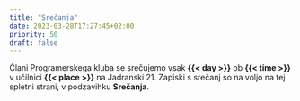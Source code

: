 ```yaml
---
title: "Srečanja"
date: 2023-03-28T17:27:45+02:00
priority: 50
draft: false
---
```


Člani Programerskega kluba se srečujemo vsak **{{< day >}}** ob **{{< time >}}** v učilnici **{{< place >}}** na Jadranski 21. Zapiski s srečanj so na voljo na tej spletni strani, v podzavihku **Srečanja**.
